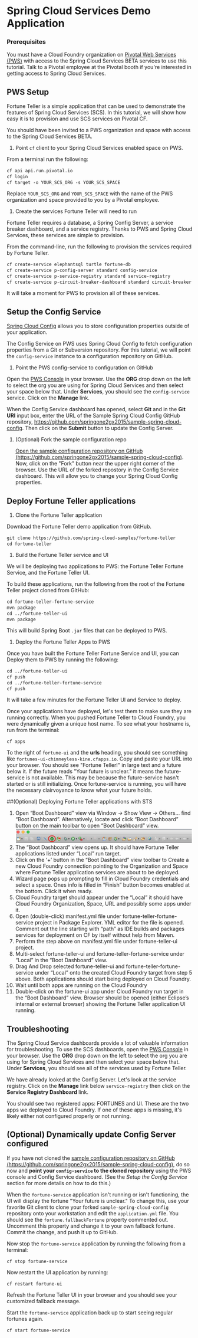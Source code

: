# Spring Cloud Services Demo Application

### Prerequisites

You must have a Cloud Foundry organization on
[Pivotal Web Services (PWS)](https://run.pivotal.io) with access to the Spring
Cloud Services BETA services to use this tutorial. Talk to a Pivotal employee
at the Pivotal booth if you're interested in getting access to Spring
Cloud Services.

## PWS Setup

Fortune Teller is a simple application that can be used to demonstrate the
features of Spring Cloud Services (SCS). In this tutorial, we will show how
easy it is to provision and use SCS services on Pivotal CF.

You should have been invited to a PWS organization and space with access to the
Spring Cloud Services BETA.

1. Point `cf` client to your Spring Cloud Services enabled space on PWS.

  From a terminal run the following:

  ```console
  cf api api.run.pivotal.io
  cf login
  cf target -o YOUR_SCS_ORG -s YOUR_SCS_SPACE
  ```

  Replace `YOUR_SCS_ORG` and `YOUR_SCS_SPACE` with the name of the PWS
  organization and space provided to you by a Pivotal employee.

1. Create the services Fortune Teller will need to run

  Fortune Teller requires a database, a Spring Config Server, a service
  breaker dashboard, and a service registry. Thanks to PWS and Spring Cloud
  Services, these services are simple to provision.

  From the command-line, run the following to provision the services required
  by Fortune Teller.

  ```console
  cf create-service elephantsql turtle fortune-db
  cf create-service p-config-server standard config-service
  cf create-service p-service-registry standard service-registry
  cf create-service p-circuit-breaker-dashboard standard circuit-breaker
  ```

  It will take a moment for PWS to provision all of these services.

## Setup the Config Service

[Spring Cloud Config](http://cloud.spring.io/spring-cloud-config/) allows you
to store configuration properties outside of your application.

The Config Service on PWS uses Spring Cloud Config to fetch configuration
properties from a Git or Subversion repository. For this tutorial, we will
point the `config-service` instance to a configuration repository on GitHub.

1. Point the PWS config-service to configuration on GitHub

  Open the [PWS Console](https://console.run.pivotal.io/organizations) in your
  browser. Use the **ORG** drop down on the left to select the org you are using
  for Spring Cloud Services and then select your space below that. Under
  **Services**, you should see the `config-service` service. Click on the
  **Manage** link.

  When the Config Service dashboard has opened, select **Git** and in the
  **Git URI** input box, enter the URL of the Sample Spring Cloud Config GitHub
  repository, https://github.com/springone2gx2015/sample-spring-cloud-config.
  Then click on the **Submit** button to update the Config Server.

1. (Optional) Fork the sample configuration repo

    [Open the sample configuration repository on GitHub (https://github.com/springone2gx2015/sample-spring-cloud-config)](https://github.com/springone2gx2015/sample-spring-cloud-config).
    Now, click on the "Fork" button near the upper right corner of the browser.
    Use the URL of the forked repostory in the Config Service dashboard. This
    will allow you to change your Spring Cloud Config properties.

## Deploy Fortune Teller applications

1. Clone the Fortune Teller application

  Download the Fortune Teller demo application from GitHub.

  ```console
  git clone https://github.com/spring-cloud-samples/fortune-teller
  cd fortune-teller
  ```

1. Build the Fortune Teller service and UI

  We will be deploying two applications to PWS: the Fortune Teller Fortune
  Service, and the Fortune Teller UI.

  To build these applications, run the following from the root of the
  Fortune Teller project cloned from GitHub:

  ```console
  cd fortune-teller-fortune-service
  mvn package
  cd ../fortune-teller-ui
  mvn package
  ```

  This will build Spring Boot `.jar` files that can be deployed to PWS.

1. Deploy the Fortune Teller Apps to PWS

  Once you have built the Fortune Teller Fortune Service and UI, you can Deploy
  them to PWS by running the following:

  ```console
  cd ../fortune-teller-ui
  cf push
  cd ../fortune-teller-fortune-service
  cf push
  ```

  It will take a few minutes for the Fortune Teller UI and Service to deploy.

  Once your applications have deployed, let's test them to make sure they are
  running correctly. When you pushed Fortune Teller to Cloud Foundry, you were
  dynamically given a unique host name. To see what your hostname is, run from
  the terminal:

  ```console
  cf apps
  ```

To the right of `fortune-ui` and the **urls** heading, you should see something
like `fortunes-ui-chimneyless-kine.cfapps.io`. Copy and paste your URL into
your browser. You should see "Fortune Teller!" in large text and a future below
it. If the future reads "Your future is unclear." it means the future-service
is not available. This may be because the future-service hasn't started or is
still initializing. Once fortune-service is running, you will have the
necessary clairvoyance to know what your future holds.

##(Optional) Deploying Fortune Teller applications with STS

1. Open “Boot Dashboard” view via Window -> Show View -> Others… find “Boot Dashboard”. Alternatively, locate and click “Boot Dashboard” button on the main toolbar to open “Boot Dashboard” view. ![GitHub Logo](/images/boot-dash-button.png) 
2. The “Boot Dashboard” view opens up. It should have Fortune Teller applications listed under “Local” run target. 
3. Click on the ‘+’ button in the “Boot Dashboard” view toolbar to Create a new Cloud Foundry connection pointing to the Organization and Space where Fortune Teller application services are about to be deployed. 
4. Wizard page pops up prompting to fill in Cloud Foundry credentials and select a space. Ones info is filled in “Finish” button becomes enabled at the bottom. Click it when ready. 
5. Cloud Foundry target should appear under the “Local” it should have Cloud Foundry Organization, Space, URL and possibly some apps under it. 
6. Open (double-click) manifest.yml file under fortune-teller-fortune-service project in Package Explorer. YML editor for the file is opened. Comment out the line starting with “path” as IDE builds and packages services for deployment on CF by itself without help from Maven.  
7. Perform the step above on manifest.yml file under fortune-teller-ui project.
8. Multi-select fortune-teller-ui and fortune-teller-fortune-service under “Local” in the “Boot Dashboard” view. 
9. Drag And Drop selected fortune-teller-ui and fortune-teller-fortune-service under “Local” onto the created Cloud Foundry target from step 5 above. Both applications should start being deployed on Cloud Foundry. 
10. Wait until both apps are running on the Cloud Foundry 
11. Double-click on the fortune-ui app under Cloud Foundry run target in the “Boot Dashboard” view. Browser should be opened (either Eclipse’s internal or external browser) showing the Fortune Teller application UI running. 


## Troubleshooting

The Spring Cloud Service dashboards provide a lot of valuable information for
troubleshooting. To use the SCS dashboards, open the
[PWS Console](https://console.run.pivotal.io/organizations) in your browser.
Use the **ORG** drop down on the left to select the org you are using for
Spring Cloud Services and then select your space below that. Under
**Services**, you should see all of the services used by Fortune Teller.

We have already looked at the Config Server. Let's look at the service registry.
Click on the **Manage** link below `service-registry` then click on the
**Service Registry Dashboard** link.

You should see two registered apps: FORTUNES and UI. These are the two apps we
deployed to Cloud Foundry. If one of these apps is missing, it's likely either
not configured properly or not running.

## (Optional) Dynamically update Config Server configured

If you have not cloned the [sample configuration repository on GitHub (https://github.com/springone2gx2015/sample-spring-cloud-config)](https://github.com/springone2gx2015/sample-spring-cloud-config), do so now and **point your `config-service` to the cloned
repository** using the PWS console and Config Service dashboard. (See the
_Setup the Config Service_ section for more details on how to do this.)

When the `fortune-service` application isn't running or isn't functioning, the
UI will display the fortune "Your future is unclear." To change this, use your
favorite Git client to clone your forked `sample-spring-cloud-config`
repository onto your workstation and edit the `application.yml` file. You
should see the `fortune.fallbackFortune` property commented out. Uncomment this
property and change it to your own fallback fortune. Commit the change, and
push it up to GitHub.

Now stop the `fortune-service` application by running the following from a
terminal:

```console
cf stop fortune-service
```

Now restart the UI application by running:

```console
cf restart fortune-ui
```

Refresh the Fortune Teller UI in your browser and you should see your
customized fallback message.

Start the `fortune-service` application back up to start seeing regular
fortunes again.

```
cf start fortune-service
```
